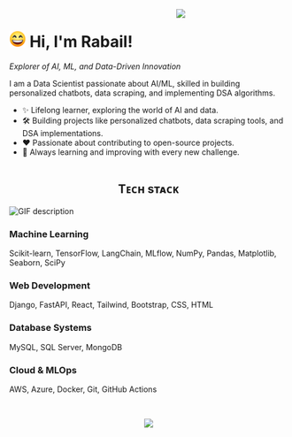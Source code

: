 <!--Night Owl Image-->
<div><img align="right" width="40%" src="https://cdn3d.iconscout.com/3d/premium/thumb/cute-robot-reading-book-3d-illustration-download-in-png-blend-fbx-gltf-file-formats--read-bot-little-metal-pack-science-technology-illustrations-4721944.png"></div>

<!--Header-->
# <img src="assets\smile.png" width="30"/> Hi, I'm Rabail!
*Explorer of AI, ML, and Data-Driven Innovation*

<!--Intro-->               
<p align="left">I am a Data Scientist passionate about AI/ML, skilled in building personalized chatbots, data scraping, and implementing DSA algorithms. </p>

- ✨ Lifelong learner, exploring the world of AI and data.
- 🛠 Building projects like personalized chatbots, data scraping tools, and DSA implementations.
- ❤ Passionate about contributing to open-source projects.
- 🌱 Always learning and improving with every new challenge.

<hr style="visibility: hidden;" />

<!--Languages and Tools Section-->       
<h2 align="center">Tᴇᴄʜ sᴛᴀᴄᴋ</h2> 
<picture>
  <source media="(prefers-color-scheme: dark)" srcset="./assets/Skills_Animation_Dark.gif">
  <source media="(prefers-color-scheme: light)" srcset="./assets/Skills_Animation_White.gif">
  <img align="left" alt="GIF description" src="./assets/Skills_Animation_White.gif">
</picture>
<br />

<h3 align="left">Machine Learning</h3>
<p align="left">Scikit-learn, TensorFlow, LangChain, MLflow, NumPy, Pandas, Matplotlib, Seaborn, SciPy</p>

<h3 align="left">Web Development</h3>
<p align="left">Django, FastAPI, React, Tailwind, Bootstrap, CSS, HTML</p>

<h3 align="left">Database Systems</h3>
<p align="left">MySQL, SQL Server, MongoDB</p>

<h3 align="left">Cloud & MLOps</h3>
<p align="left">AWS, Azure, Docker, Git, GitHub Actions</p>

<br />
<!--Footer--> 
<p align="center">
  <img src="https://capsule-render.vercel.app/api?type=waving&color=gradient&height=65&section=footer"/>
</p>
